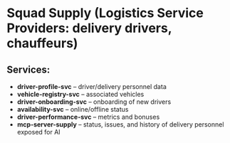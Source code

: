 # Squad Supply (Logistics Service Providers: delivery drivers, chauffeurs)

## Services:
- **driver-profile-svc** – driver/delivery personnel data
- **vehicle-registry-svc** – associated vehicles
- **driver-onboarding-svc** – onboarding of new drivers
- **availability-svc** – online/offline status
- **driver-performance-svc** – metrics and bonuses
- **mcp-server-supply** – status, issues, and history of delivery personnel exposed for AI